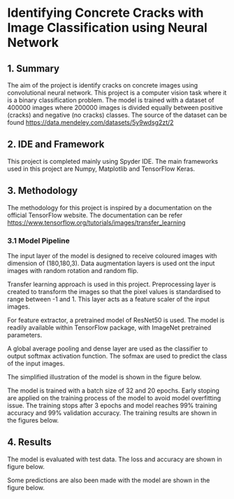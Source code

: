 # Identifying Concrete Cracks with Image Classification using Neural Network
## 1. Summary
The aim of the project is identify cracks on concrete images using convolutional neural network. This project is a computer vision task where it is a binary classification problem. The model is trained with a dataset of 400000 images where 200000 images is divided equally between positive (cracks) and negative (no cracks) classes. The source of the dataset can be found https://data.mendeley.com/datasets/5y9wdsg2zt/2
## 2. IDE and Framework
This project is completed mainly using Spyder IDE. The main frameworks used in this project are Numpy, Matplotlib and TensorFlow Keras.
## 3. Methodology
The methodology for this project is inspired by a documentation on the official TensorFlow website. The documentation can be refer https://www.tensorflow.org/tutorials/images/transfer_learning
### 3.1 Model Pipeline
The input layer of the model is designed to receive coloured images with dimension of (180,180,3). Data augmentation layers is used ont the input images with random rotation and random flip.

Transfer learning approach is used in this project. Preprocessing layer is created to transform the images so that the pixel values is standardised to range between -1 and 1. This layer acts as a feature scaler of the input images.

For feature extractor, a pretrained model of ResNet50 is used. The model is readily available within TensorFlow package, with ImageNet pretrained parameters.

A global average pooling and dense layer are used as the classifier to output softmax activation function. The sofmax are used to predict the class of the input images.

The simplified illustration of the model is shown in the figure below.


The model is trained with a batch size of 32 and 20 epochs. Early stoping are applied on the training process of the model to avoid model overfitting issue. The training stops after 3 epochs and model reaches 99% training accuracy and 99% validation accuracy. The training results are shown in the figures below.
## 4. Results
The model is evaluated with test data. The loss and accuracy are shown in figure below.


Some predictions are also been made with the model are shown in the figure below.

